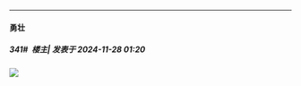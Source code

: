﻿
*****

####  勇壮  
##### 341#         楼主| 发表于 2024-11-28 01:20

<img src="https://p.sda1.dev/20/0cbf1f1787b638c5bcb7b887a2c60ba6/3b14b64b545dc326ce04464793359757.png" referrerpolicy="no-referrer">

